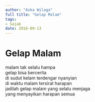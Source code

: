 ```yaml
---
author: "Aska Wilaga"
full title: "Gelap Malam"
tags:
- Sajak
date: 2016-09-13
---
```


# Gelap Malam

malam tak selalu hampa  
gelap bisa bercerita  
di sudut kelam terdengar nyanyian  
di waktu malam tersirat harapan  
jadilah gelap malam yang selalu menjaga  
yang menyayikan harapan semua